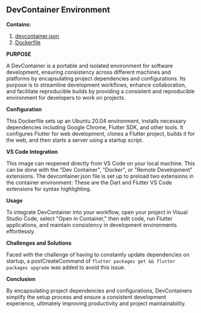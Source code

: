 ## DevContainer Environment

**Contains:**
1. [devcontainer.json](./devcontainer.json) 
2. [Dockerfile](./Dockerfile)

**PURPOSE** 

A DevContainer is a portable and isolated environment for software development, ensuring consistency across different machines and platforms by encapsulating project dependencies and configurations. Its purpose is to streamline development workflows, enhance collaboration, and facilitate reproducible builds by providing a consistent and reproducible environment for developers to work on projects.

**Configuration**

This Dockerfile sets up an Ubuntu 20.04 environment, installs necessary dependencies including Google Chrome, Flutter SDK, and other tools. It configures Flutter for web development, clones a Flutter project, builds it for the web, and then starts a server using a startup script.


**VS Code Integration** 

This image can reopened directly from VS Code on your local machine. This can be done with the "Dev Container", "Docker", or "Remote Development" extensions. The devcontainer.json file is set up to preload two extensions in the container environment: These are the Dart and Flutter VS Code extensions for syntax highlighting. 

**Usage**

To integrate DevContainer into your workflow, open your project in Visual Studio Code, select "Open in Container," then edit code, run Flutter applications, and maintain consistency in development environments effortlessly.

**Challenges and Solutions**

Faced with the challenge of having to constantly update dependencies on startup, a postCreateCommand of `flutter packages get && flutter packages upgrade` was added to avoid this issue.

**Conclusion**

By encapsulating project dependencies and configurations, DevContainers simplify the setup process and ensure a consistent development experience, ultimately improving productivity and project maintainability.






